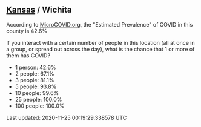 
## [Kansas](/united-states/kansas) / Wichita

According to [MicroCOVID.org](http://microcovid.org),
the "Estimated Prevalence" of COVID in this county is 42.6%

If you interact with a certain number of people in this location
(all at once in a group, or spread out across the day), what is the chance that
1 or more of them has COVID?

- 1 person: 42.6%
- 2 people: 67.1%
- 3 people: 81.1%
- 5 people: 93.8%
- 10 people: 99.6%
- 25 people: 100.0%
- 100 people: 100.0%

Last updated: 2020-11-25 00:19:29.338578 UTC
